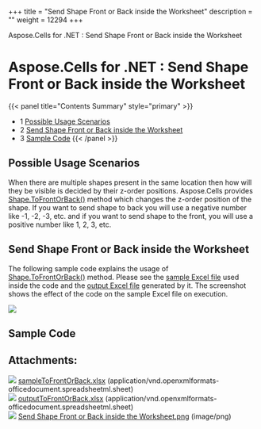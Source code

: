+++
title = "Send Shape Front or Back inside the Worksheet" 
description = "" 
weight = 12294 
+++

Aspose.Cells for .NET : Send Shape Front or Back inside the Worksheet  

# Aspose.Cells for .NET : Send Shape Front or Back inside the Worksheet


{{< panel title="Contents Summary" style="primary" >}}
*   1 [Possible Usage Scenarios](#SendShapeFrontorBackinsidetheWorksheet-PossibleUsageScenarios)
*   2 [Send Shape Front or Back inside the Worksheet](#SendShapeFrontorBackinsidetheWorksheet-SendShapeFrontorBackinsidetheWorksheet)
*   3 [Sample Code](#SendShapeFrontorBackinsidetheWorksheet-SampleCode)
{{< /panel >}}
## Possible Usage Scenarios

When there are multiple shapes present in the same location then how will they be visible is decided by their z-order positions. Aspose.Cells provides [Shape.ToFrontOrBack()](https://apireference.aspose.com/net/cells/aspose.cells.drawing/shape/methods/tofrontorback) method which changes the z-order position of the shape. If you want to send shape to back you will use a negative number like -1, -2, -3, etc. and if you want to send shape to the front, you will use a positive number like 1, 2, 3, etc.

## Send Shape Front or Back inside the Worksheet

The following sample code explains the usage of [Shape.ToFrontOrBack()](https://apireference.aspose.com/net/cells/aspose.cells.drawing/shape/methods/tofrontorback) method. Please see the [sample Excel file](https://docs2.aspose.com/cells/net/attachments/50270201/50528330.xlsx) used inside the code and the [output Excel file](https://docs2.aspose.com/cells/net/attachments/50270201/50528331.xlsx) generated by it. The screenshot shows the effect of the code on the sample Excel file on execution.

![](https://docs2.aspose.com/cells/net/attachments/50270201/50528332.png)

## Sample Code

## Attachments:

![](https://docs2.aspose.com/cells/net/images/icons/bullet_blue.gif) [sampleToFrontOrBack.xlsx](https://docs2.aspose.com/cells/net/attachments/50270201/50528330.xlsx) (application/vnd.openxmlformats-officedocument.spreadsheetml.sheet)  
![](https://docs2.aspose.com/cells/net/images/icons/bullet_blue.gif) [outputToFrontOrBack.xlsx](https://docs2.aspose.com/cells/net/attachments/50270201/50528331.xlsx) (application/vnd.openxmlformats-officedocument.spreadsheetml.sheet)  
![](https://docs2.aspose.com/cells/net/images/icons/bullet_blue.gif) [Send Shape Front or Back inside the Worksheet.png](https://docs2.aspose.com/cells/net/attachments/50270201/50528332.png) (image/png)  

